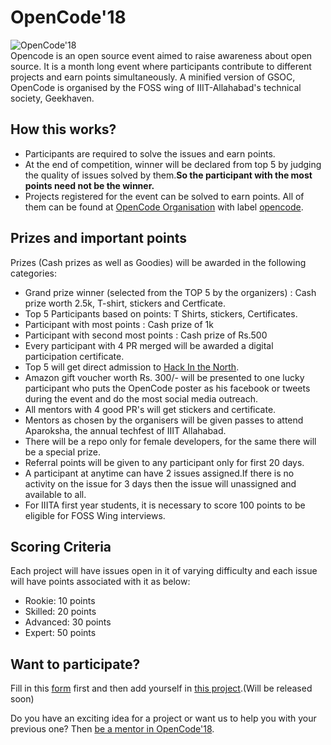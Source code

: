 # OpenCode'18
![OpenCode'18](https://raw.githubusercontent.com/opencode18/opencode18.github.io/master/images/fbog.png)  
Opencode is an open source event aimed to raise awareness about open source. It is a month long event where participants contribute to different projects and earn points simultaneously. A minified version of GSOC, OpenCode is organised by the FOSS wing of IIIT-Allahabad's technical society, Geekhaven.
## How this works?
* Participants are required to solve the issues and earn points.
* At the end of competition, winner will be declared from top 5 by judging the quality of issues solved by them.**So the participant with the most points need not be the winner.**
* Projects registered for the event can be solved to earn points. All of them can be found at [OpenCode Organisation](https://github.com/opencode18) with label [opencode](https://github.com/search?l=&q=label%3Aopencode&ref=advsearch&type=Issues&utf8=%E2%9C%93).
## Prizes and important points
Prizes (Cash prizes as well as Goodies) will be awarded in the following categories:
* Grand prize winner (selected from the TOP 5 by the organizers) : Cash prize worth 2.5k, T-shirt, stickers and Certficate.
* Top 5 Participants based on points: T Shirts, stickers, Certificates.
* Participant with most points : Cash prize of 1k
* Participant with second most points : Cash prize of Rs.500
* Every participant with 4 PR merged will be awarded a digital participation certificate.
* Top 5 will get direct admission to [Hack In the North](http://www.hackinthenorth.com/).
* Amazon gift voucher worth Rs. 300/- will be presented to one lucky participant who puts the OpenCode poster as his facebook or tweets during the event and do the most social media outreach.
* All mentors with 4 good PR's will get stickers and certificate.
* Mentors as chosen by the organisers will be given passes to attend Aparoksha, the annual techfest of IIIT Allahabad.
* There will be a repo only for female developers, for the same there will be a special prize.
* Referral points will be given to any participant only for first 20 days.
* A participant at anytime can have 2 issues assigned.If there is no activity on the issue for 3 days then the issue will unassigned and available to all.
* For IIITA first year students, it is necessary to score 100 points to be eligible for FOSS Wing interviews.
## Scoring Criteria
Each project will have issues open in it of varying difficulty and each issue will have points associated with it as below:
* Rookie: 10 points
* Skilled: 20 points
* Advanced: 30 points
* Expert: 50 points
## Want to participate?
Fill in this [form](https://docs.google.com/forms/d/e/1FAIpQLSdoIoX_XSwrQ1V3zK_CD05VPrsgBEl63dmSQFTyK4P2wGaCNg/viewform?usp=sf_link) first and then add yourself in [this project](https://ace-bansal.github.io/opencode18/#).(Will be released soon)

Do you have an exciting idea for a project or want us to help you with your previous one? Then [be a mentor in OpenCode'18](https://l.facebook.com/l.php?u=https%3A%2F%2Fdocs.google.com%2Fforms%2Fd%2Fe%2F1FAIpQLSel6--FZDgpUv62GHzCPcMD7zcg2R8IIdKUzwjxwAavYh-Vbg%2Fviewform%3Fusp%3Dsf_link&h=ATMjgqrZEVuEsPr6bR5tHcbmkaDnF7ggPa5E5WW7bJ3BSrjvUAZgdDEvh5WKZjfbypGJomUCy9PqqroPcb1zC1ZOPwoIk5zNyt0o6ZvRhABFN8qL2v-agcSpXBGk_L9DYIde0tOYSjgbJYdWLW04AmG4_EumzA).
